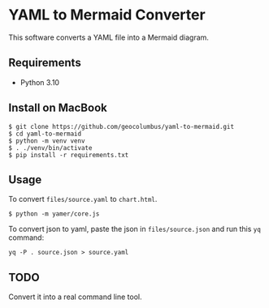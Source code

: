 # YAML to Mermaid Converter

This software converts a YAML file into a Mermaid diagram.

## Requirements

* Python 3.10

## Install on MacBook

```
$ git clone https://github.com/geocolumbus/yaml-to-mermaid.git
$ cd yaml-to-mermaid
$ python -m venv venv
$ . ./venv/bin/activate
$ pip install -r requirements.txt
```

## Usage

To convert ```files/source.yaml``` to ```chart.html```.

```
$ python -m yamer/core.js
```

To convert json to yaml, paste the json in ```files/source.json``` and run this ```yq``` command: 

```
yq -P . source.json > source.yaml
```

## TODO

Convert it into a real command line tool.
